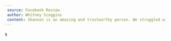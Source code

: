 ```yaml
---
 source: Facebook Review
 author: Whitney Scoggins
 content: Shannon is an amazing and trustworthy person. We struggled with finding someone and Shannon was just who we were looking for! She is very detail oriented and your house will look and smell amazing after she is done! We highly recommend Clean Living with Shannon!
---
```


s
